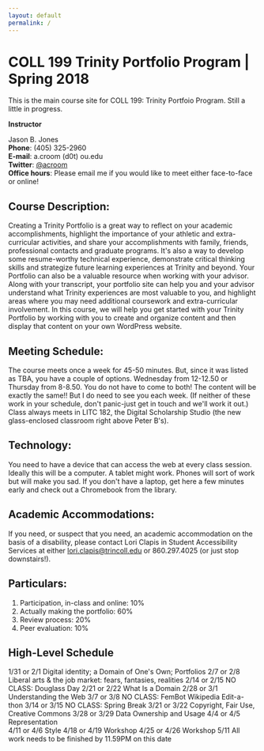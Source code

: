 ```yaml
---
layout: default
permalink: /
---
```


# COLL 199 Trinity Portfolio Program | Spring 2018

This is the main course site for COLL 199: Trinity Portfoio Program. Still a little in progress.

**Instructor**

Jason B. Jones<br>
**Phone**: (405) 325-2960<br>
**E-mail**: a.croom (d0t) ou.edu<br>
**Twitter**: <a href="http://twitter.com/acroom" target="blank">@acroom</a><br>
**Office hours**: Please email me if you would like to meet either face-to-face or online!

## Course Description: 

Creating a Trinity Portfolio is a great way to reflect on your academic accomplishments, highlight the importance of your athletic and extra-curricular activities, and share your accomplishments with family, friends, professional contacts and graduate programs. It's also a way to develop some resume-worthy technical experience, demonstrate critical thinking skills and strategize future learning experiences at Trinity and beyond. Your Portfolio can also be a valuable resource when working with your advisor. Along with your transcript, your portfolio site can help you and your advisor understand what Trinity experiences are most valuable to you, and highlight areas where you may need additional coursework and extra-curricular involvement. In this course, we will help you get started with your Trinity Portfolio by working with you to create and organize content and then display that content on your own WordPress website.

## Meeting Schedule: 

The course meets once a week for 45-50 minutes. But, since it was listed as TBA, you have a couple of options. Wednesday from 12-12.50 or Thursday from 8-8.50.  You do not have to come to both!  The content will be exactly the same!! But I do need to see you each week. (If neither of these work in your schedule, don't panic-just get in touch and we'll work it out.) Class always meets in LITC 182, the Digital Scholarship Studio (the new glass-enclosed classroom right above Peter B's).

## Technology: 

You need to have a device that can access the web at every class session. Ideally this will be a computer. A tablet might work. Phones will sort of work but will make you sad.  If you don't have a laptop, get here a few minutes early and check out a Chromebook from the library.  

## Academic Accommodations:

If you need, or suspect that you need, an academic accommodation on the basis of a disability, please contact Lori Clapis in Student Accessibility Services at either lori.clapis@trincoll.edu or 860.297.4025 (or just stop downstairs!). 

## Particulars:
1.	Participation, in-class and online: 10%
2.	Actually making the portfolio: 60%
3.	Review process: 20%
4.	Peer evaluation: 10%





## High-Level Schedule

	
1/31 or 2/1		Digital identity; a Domain of One's Own; Portfolios
2/7 or 2/8		Liberal arts & the job market: fears, fantasies, realities
2/14 or 2/15		NO CLASS: Douglass Day
2/21 or 2/22		What Is a Domain
2/28 or 3/1		Understanding the Web
3/7 or 3/8		NO CLASS: FemBot Wikipedia Edit-a-thon
3/14 or 3/15		NO CLASS: Spring Break
3/21 or 3/22		Copyright, Fair Use, Creative Commons
3/28 or 3/29		Data Ownership and Usage
4/4 or 4/5		Representation	
4/11 or 4/6		Style
4/18 or 4/19		Workshop
4/25 or 4/26		Workshop
5/11			All work needs to be finished by 11.59PM on this date







